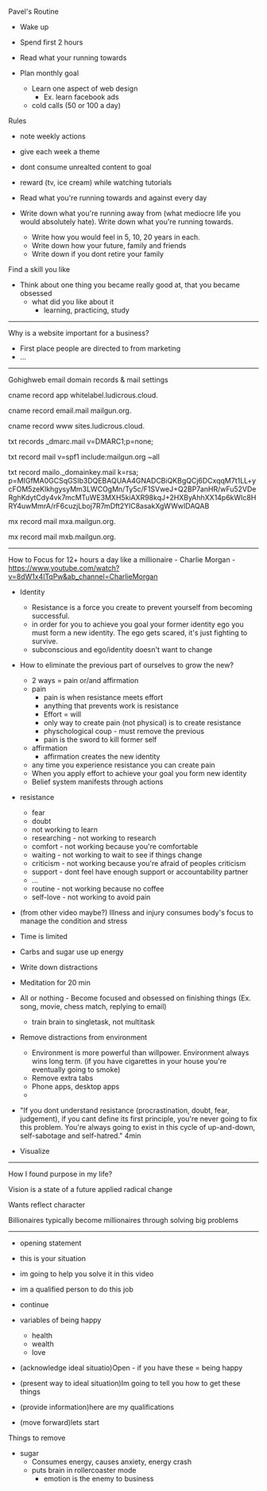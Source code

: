 Pavel's Routine
- Wake up
- Spend first 2 hours
- Read what your running towards


- Plan monthly goal
  - Learn one aspect of web design
    - Ex. learn facebook ads
  - cold calls (50 or 100 a day)

Rules
- note weekly actions
- give each week a theme
- dont consume unrealted content to goal
- reward (tv, ice cream) while watching tutorials
- Read what you're running towards and against every day

- Write down what you're running away from (what mediocre life you would absolutely hate). Write down what you're running towards.
  - Write how you would feel in 5, 10, 20 years in each.
  - Write down how your future, family and friends
  - Write down if you dont retire your family

Find a skill you like
- Think about one thing you became really good at, that you became obsessed
  - what did you like about it
    - learning, practicing, study




***

Why is a website important for a business?
- First place people are directed to from marketing
- ...



***
Gohighweb email domain records & mail settings

cname record
app
whitelabel.ludicrous.cloud.


cname record
email.mail
mailgun.org.

cname record
www
sites.ludicrous.cloud.

txt records
_dmarc.mail
v=DMARC1;p=none;

txt record
mail
v=spf1 include:mailgun.org ~all

txt record
mailo._domainkey.mail
k=rsa; p=MIGfMA0GCSqGSIb3DQEBAQUAA4GNADCBiQKBgQCj6DCxqqM7t1LL+ycFOM5zeKlkhgysyMm3LWCOgMn/Ty5c/F1SVweJ+Q2BP7anHR/wFu52VDeRghKdytCdy4vk7mcMTuWE3MXH5kiAXR98kqJ+2HXByAhhXX14p6kWIc8HRY4uwMmrA/rF6cuzjLboj7R7mDft2YlC8asakXgWWwIDAQAB


mx record
mail
mxa.mailgun.org.

mx record 
mail
mxb.mailgun.org.


***

How to Focus for 12+ hours a day like a millionaire - Charlie Morgan - https://www.youtube.com/watch?v=8dW1x4lTqPw&ab_channel=CharlieMorgan

- Identity
  - Resistance is a force you create to prevent yourself from becoming successful.
  - in order for you to achieve you goal your former identity ego you must form a new identity. The ego gets scared, it's just fighting to survive.
  - subconscious and ego/identity doesn't want to change 
- How to eliminate the previous part of ourselves to grow the new?
  - 2 ways = pain or/and affirmation
  - pain 
    - pain is when resistance meets effort
    - anything that prevents work is resistance
    - Effort = will
    - only way to create pain (not physical) is to create resistance
    - physchological coup - must remove the previous 
    - pain is the sword to kill former self
  - affirmation
    - affirmation creates the new identity
  - any time you experience resistance you can create pain
  - When you apply effort to achieve your goal you form new identity
  - Belief system manifests through actions

- resistance
  - fear
  - doubt
  - not working to learn
  - researching - not working to research
  - comfort - not working because you're comfortable
  - waiting - not working to wait to see if things change
  - criticism - not working because you're afraid of peoples criticism
  - support - dont feel have enough support or accountability partner
  - ...
  - routine - not working because no coffee
  - self-love - not working to avoid pain
- (from other video maybe?) Illness and injury consumes body's focus to manage the condition and stress 
- Time is limited
- Carbs and sugar use up energy
- Write down distractions
- Meditation for 20 min
- All or nothing - Become focused and obsessed on finishing things (Ex. song, movie, chess match, replying to email)
  - train brain to singletask, not multitask
- Remove distractions from environment
  - Environment is more powerful than willpower. Environment always wins long term. (if you have cigarettes in your house you're eventually going to smoke)
  - Remove extra tabs
  - Phone apps, desktop apps
  - 
- "If you dont understand resistance (procrastination, doubt, fear, judgement), if you cant define its first principle, you're never going to fix this problem. You're always going to exist in this cycle of up-and-down, self-sabotage and self-hatred." 4min

- Visualize

***
How I found purpose in my life?

Vision is a state of a future applied radical change

Wants reflect character

Billionaires typically become millionaires through solving big problems

***

- opening statement 
- this is your situation
- im going to help you solve it in this video
- im a qualified person to do this job
- continue

- variables of being happy
  - health
  - wealth
  - love

- (acknowledge ideal situatio)Open - if you have these = being happy
- (present way to ideal situation)Im going to tell you how to get these things
- (provide information)here are my qualifications
- (move forward)lets start

Things to remove
- sugar
  - Consumes energy, causes anxiety, energy crash
  - puts brain in rollercoaster mode
    - emotion is the enemy to business













